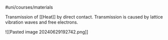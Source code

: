 #uni/courses/materials 

Transmission of [[Heat]] by direct contact. Transmission is caused by lattice vibration waves and free electrons.

![[Pasted image 20240629192742.png]]